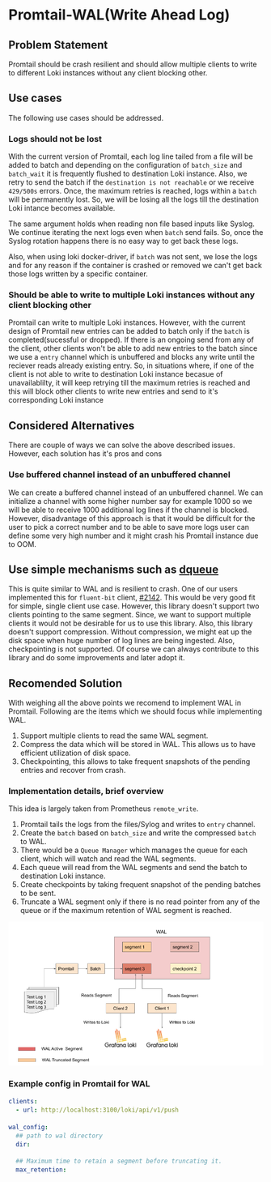 # Promtail-WAL(Write Ahead Log)

## Problem Statement

Promtail should be crash resilient and should allow multiple clients to write to different Loki instances without any client blocking other.


## Use cases

The following use cases should be addressed.

### Logs should not be lost 

With the current version of Promtail, each log line tailed from a file will be added to batch and depending on the configuration of `batch_size` and `batch_wait` it is frequently flushed to destination Loki instance. Also, we retry to send the batch if the `destination is not reachable` or we receive `429/500s` errors. Once, the maximum retries is reached, logs within a `batch` will be permanently lost. So, we will be losing all the logs till the destination Loki intance becomes available. 

The same argument holds when reading non file based inputs like Syslog. We continue iterating the next logs even when `batch` send fails. So, once the Syslog rotation happens there is no easy way to get back these logs. 

Also, when using loki docker-driver, if `batch` was not sent, we lose the logs and for any reason if the container is crashed or removed we can't get back those logs written by a specific container. 


### Should be able to write to multiple Loki instances without any client blocking other

Promtail can write to multiple Loki instances. However, with the current design of Promtail new entries can be added to batch only if the `batch` is completed(sucessful or dropped). If there is an ongoing send from any of the client, other clients won't be able to add new entries to the batch since we use a `entry` channel which is unbuffered and blocks any write until the reciever reads already existing entry. So, in situations where, if one of the client is not able to write to destination Loki instance becasue of unavailablilty, it will keep retrying till the maximum retries is reached and this will block other clients to write new entries and send to it's corresponding Loki instance

## Considered Alternatives

There are couple of ways we can solve the above described issues. However, each solution has it's pros and cons

### Use buffered channel instead of an unbuffered channel

We can create a buffered channel instead of an unbuffered channel. We can initialize a channel with some higher number say for example 1000 so we will be able to receive 1000 additional log lines if the channel is blocked. However, disadvantage of this approach is that it would be difficult for the user to pick a correct number and to be able to save more logs user can define some very high number and it might crash his Promtail instance due to OOM. 

## Use simple mechanisms such as [dqueue](https://github.com/joncrlsn/dque)

This is quite similar to WAL and is resilient to crash. One of our users implemented this for `fluent-bit` client, [#2142](https://github.com/grafana/loki/pull/2142). This would be very good fit for simple, single client use case. However, this library doesn't support two clients pointing to the same segment. Since, we want to support multiple clients it would not be desirable for us to use this library. Also, this library doesn't support compression. Without compression, we might eat up the disk space when huge number of log lines are being ingested. Also, checkpointing is not supported. Of course we can always contribute to this library and do some improvements and later adopt it.  


## Recomended Solution

With weighing all the above points we recomend to implement WAL in Promtail. Following are the items which we should focus while implementing WAL.

1. Support multiple clients to read the same WAL segment.
2. Compress the data which will be stored in WAL. This allows us to have efficient utilization of disk space.
3. Checkpointing, this allows to take frequent snapshots of the pending entries and recover from crash.


### Implementation details, brief overview

This idea is largely taken from Prometheus `remote_write`. 

1. Promtail tails the logs from the files/Sylog and writes to `entry` channel.
2. Create the `batch` based on `batch_size` and write the compressed `batch` to WAL.
3. There would be a `Queue Manager` which manages the queue for each client, which will watch and read the WAL segments.
4. Each queue will read from the WAL segments and send the batch to destination Loki instance. 
5. Create checkpoints by taking frequent snapshot of the pending batches to be sent.
6. Truncate a WAL segment only if there is no read pointer from any of the queue or if the maximum retention of WAL segment is reached.


![WAL Implementation Overview](promtail_wal.png)


### Example config in Promtail for WAL

```yaml
clients:
  - url: http://localhost:3100/loki/api/v1/push

wal_config:
  ## path to wal directory
  dir: 

  ## Maximum time to retain a segment before truncating it.
  max_retention:
  ```
